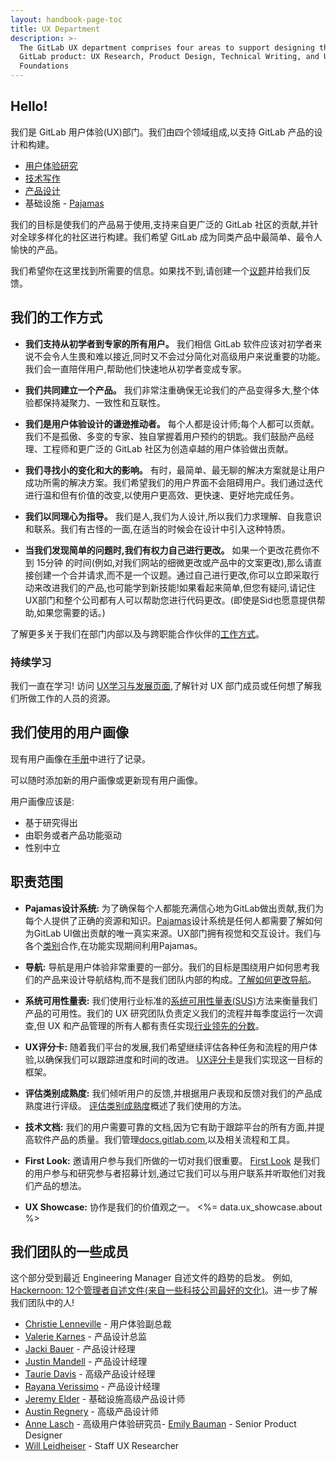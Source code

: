 ```yaml
---
layout: handbook-page-toc
title: UX Department
description: >-
  The GitLab UX department comprises four areas to support designing the
  GitLab product: UX Research, Product Design, Technical Writing, and UX
  Foundations
---
```


## Hello!

我们是 GitLab 用户体验(UX)部门。我们由四个领域组成,以支持 GitLab 产品的设计和构建。

- [用户体验研究](/handbook/product/ux/ux-research/)
- [技术写作](/handbook/product/ux/technical-writing/)
- [产品设计](/handbook/product/ux/product-design/)
- 基础设施 - [Pajamas](https://design.gitlab.com)

我们的目标是使我们的产品易于使用,支持来自更广泛的 GitLab 社区的贡献,并针对全球多样化的社区进行构建。我们希望 GitLab 成为同类产品中最简单、最令人愉快的产品。

我们希望你在这里找到所需要的信息。如果找不到,请创建一个[议题](https://gitlab.com/gitlab-org/gitlab-design/issues/new)并给我们反馈。

## 我们的工作方式

- **我们支持从初学者到专家的所有用户。** 我们相信 GitLab 软件应该对初学者来说不会令人生畏和难以接近,同时又不会过分简化对高级用户来说重要的功能。我们会一直陪伴用户,帮助他们快速地从初学者变成专家。

- **我们共同建立一个产品。** 我们非常注重确保无论我们的产品变得多大,整个体验都保持凝聚力、一致性和互联性。

- **我们是用户体验设计的谦逊推动者。** 每个人都是设计师;每个人都可以贡献。我们不是孤傲、多变的专家、独自掌握着用户预约的钥匙。我们鼓励产品经理、工程师和更广泛的 GitLab 社区为创造卓越的用户体验做出贡献。

- **我们寻找小的变化和大的影响。** 有时，最简单、最无聊的解决方案就是让用户成功所需的解决方案。我们希望我们的用户界面不会阻碍用户。我们通过迭代进行温和但有价值的改变,以使用户更高效、更快速、更好地完成任务。

- **我们以同理心为指导。** 我们是人,我们为人设计,所以我们力求理解、自我意识和联系。我们有古怪的一面,在适当的时候会在设计中引入这种特质。

- **当我们发现简单的问题时,我们有权力自己进行更改。** 如果一个更改花费你不到 15分钟 的时间(例如,对我们网站的细微更改或产品中的文案更改),那么请直接创建一个合并请求,而不是一个议题。通过自己进行更改,你可以立即采取行动来改进我们的产品,也可能学到新技能!如果看起来简单,但您有疑问,请记住UX部门和整个公司都有人可以帮助您进行代码更改。(即使是Sid也愿意提供帮助,如果您需要的话。)

了解更多关于我们在部门内部以及与跨职能合作伙伴的[工作方式](/handbook/product/ux/how-we-work/)。

### 持续学习
我们一直在学习! 访问 [UX学习与发展页面](/handbook/product/ux/learning-and-development/),了解针对 UX 部门成员或任何想了解我们所做工作的人员的资源。

## 我们使用的用户画像

现有用户画像在[手册](/handbook/product/personas/)中进行了记录。

可以随时添加新的用户画像或更新现有用户画像。

用户画像应该是:

- 基于研究得出
- 由职务或者产品功能驱动
- 性别中立

## 职责范围

- **Pajamas设计系统:** 为了确保每个人都能充满信心地为GitLab做出贡献,我们为每个人提供了正确的资源和知识。[Pajamas](https://design.gitlab.com/)设计系统是任何人都需要了解如何为GitLab UI做出贡献的唯一真实来源。UX部门拥有视觉和交互设计。我们与各个[类别](/handbook/product/categories/)合作,在功能实现期间利用Pajamas。

- **导航:** 导航是用户体验非常重要的一部分。我们的目标是围绕用户如何思考我们的产品来设计导航结构,而不是我们团队内部的构成。[了解如何更改导航](/handbook/product/ux/navigation/)。

- **系统可用性量表:** 我们使用行业标准的[系统可用性量表(SUS)](/handbook/product/ux/performance-indicators/system-usability-scale/)方法来衡量我们产品的可用性。我们的 UX 研究团队负责定义我们的流程并每季度运行一次调查,但 UX 和产品管理的所有人都有责任实现[行业领先的分数](/company/strategy/#2-build-on-our-open-core-strength)。

- **UX评分卡:** 随着我们平台的发展,我们希望继续评估各种任务和流程的用户体验,以确保我们可以跟踪进度和时间的改进。 [UX评分卡](/handbook/product/ux/ux-scorecards/)是我们实现这一目标的框架。

- **评估类别成熟度:** 我们倾听用户的反馈,并根据用户表现和反馈对我们的产品成熟度进行评级。 [评估类别成熟度](/handbook/product/ux/category-maturity/)概述了我们使用的方法。

- **技术文档:** 我们的用户需要可靠的文档,因为它有助于跟踪平台的所有方面,并提高软件产品的质量。我们管理[docs.gitlab.com](https://docs.gitlab.com/),以及相关流程和工具。

- **First Look:** 邀请用户参与我们所做的一切对我们很重要。 [First Look](https://about.gitlab.com/community/gitlab-first-look/) 是我们的用户参与和研究参与者招募计划,通过它我们可以与用户联系并听取他们对我们产品的想法。

- **UX Showcase:** 协作是我们的价值观之一。 <%= data.ux_showcase.about %>

## 我们团队的一些成员

这个部分受到最近 Engineering Manager 自述文件的趋势的启发。 例如, [Hackernoon: 12个管理者自述文件(来自一些科技公司最好的文化)](https://hackernoon.com/12-manager-readmes-from-silicon-valleys-top-tech-companies-26588a660afe)。进一步了解我们团队中的人!

- [Christie Lenneville](/handbook/product/ux/one-pagers/christie-readme/) - 用户体验副总裁
- [Valerie Karnes](https://gitlab.com/vkarnes/readme) - 产品设计总监
- [Jacki Bauer](https://gitlab.com/jackib) - 产品设计经理
- [Justin Mandell](https://gitlab.com/jmandell/readme) - 产品设计经理 
- [Taurie Davis](https://gitlab.com/tauriedavis/readme/blob/master/README.md) - 高级产品设计经理
- [Rayana Verissimo](https://gitlab.com/rayana/readme) - 产品设计经理
- [Jeremy Elder](https://gitlab.com/jeldergl/view/blob/master/README.md) - 基础设施高级产品设计师
- [Austin Regnery](https://gitlab.com/aregnery/dear-journal/-/blob/master/README.md) - 高级产品设计师
- [Anne Lasch](https://gitlab.com/alasch/about-anne/-/blob/master/README.md) - 高级用户体验研究员- [Emily Bauman](https://gitlab.com/emilybauman/about-me/-/blob/master/README.md) - Senior Product Designer
- [Will Leidheiser](https://gitlab.com/wleidheiser/about-will/-/blob/main/README.md) - Staff UX Researcher

[ux-guide]: https://docs.gitlab.com/ee/development/ux_guide/
[ux-label]: https://gitlab.com/groups/gitlab-org/issues?scope=all&state=opened&utf8=%E2%9C%93&label_name%5B%5D=UX
[ux-ready-label]: https://gitlab.com/groups/gitlab-org/issues?scope=all&state=opened&utf8=%E2%9C%93&label_name%5B%5D=UX+ready
[gitlab-design-project-readme]: https://gitlab.com/gitlab-org/gitlab-design/blob/master/README.md
[twitter-sheet]: https://docs.google.com/spreadsheets/d/1GDAUNujD1-eRYxAj4FIYbCyy8ltCwwIWqVTd9-gf4wA/edit
[everyone-designer]: https://library.gv.com/everyone-is-a-designer-get-over-it-501cc9a2f434
[pajamas]: https://design.gitlab.com
